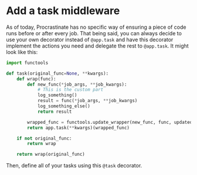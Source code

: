 # Add a task middleware

As of today, Procrastinate has no specific way of ensuring a piece of code runs
before or after every job. That being said, you can always decide to use
your own decorator instead of `@app.task` and have this decorator
implement the actions you need and delegate the rest to `@app.task`.
It might look like this:

```python
import functools

def task(original_func=None, **kwargs):
    def wrap(func):
        def new_func(*job_args, **job_kwargs):
            # This is the custom part
            log_something()
            result = func(*job_args, **job_kwargs)
            log_something_else()
            return result

        wrapped_func = functools.update_wrapper(new_func, func, updated=())
        return app.task(**kwargs)(wrapped_func)

    if not original_func:
        return wrap

    return wrap(original_func)
```

Then, define all of your tasks using this `@task` decorator.
